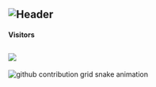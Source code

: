 ![Header](https://capsule-render.vercel.app/api?type=Waving&color=timeGradient&height=200&animation=fadeIn&section=header&text=OStarsO&fontSize=60)
---
#### Visitors
![](https://count.getloli.com/get/@OStarsO?theme=rule34)
---
<picture>
  <source media="(prefers-color-scheme: dark)" srcset="[https://raw.githubusercontent.com/OStarsO/OStarsO/output/github-contribution-grid-snake-dark.svg](https://github.com/OStarsO/OStarsO/blob/81a9b592b2ea35d569356d662e0e3d4ecc0d00ef/github-contribution-grid-snake-dark.svg)">
  <source media="(prefers-color-scheme: light)" srcset="https://github.com/OStarsO/OStarsO/blob/81a9b592b2ea35d569356d662e0e3d4ecc0d00ef/github-contribution-grid-snake.svg">
  <img alt="github contribution grid snake animation" src="https://github.com/OStarsO/OStarsO/blob/81a9b592b2ea35d569356d662e0e3d4ecc0d00ef/github-contribution-grid-snake.svg">
</picture>
